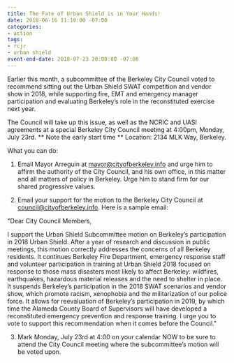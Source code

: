 ```yaml
---
title: The Fate of Urban Shield is in Your Hands!
date: 2018-06-16 11:10:00 -07:00
categories:
- action
tags:
- rcjr
- urban shield
event-end-date: 2018-07-23 20:00:00 -07:00
---
```


Earlier this month, a subcommittee of the Berkeley City Council voted to recommend sitting out the Urban Shield SWAT competition and vendor show in 2018, while supporting fire, EMT and emergency manager participation and evaluating Berkeley’s role in the reconstituted exercise next year. 

The Council will take up this issue, as well as the NCRIC and UASI agreements at a special Berkeley City Council meeting at 4:00pm, Monday, July 23rd. ** Note the early start time **
Location: 2134 MLK Way, Berkeley.

What you can do:

1) Email Mayor Arreguin at mayor@cityofberkeley.info and urge him to affirm the authority of the City Council, and his own office, in this matter and all matters of policy in Berkeley. Urge him to stand firm for our shared progressive values.

2) Email your support for the motion to the Berkeley City Council at council@cityofberkeley.info. Here is a sample email:

"Dear City Council Members,

I support the Urban Shield Subcommittee motion on Berkeley’s participation in 2018 Urban Shield. After a year of research and discussion in public meetings, this motion correctly addresses the concerns of all Berkeley residents. It continues Berkeley Fire Department, emergency response staff and volunteer participation in training at Urban Shield 2018 focused on response to those mass disasters most likely to affect Berkeley: wildfires, earthquakes, hazardous material releases and the need to shelter in place. It suspends Berkeley’s participation in the 2018 SWAT scenarios and vendor show, which promote racism, xenophobia and the militarization of our police force. It allows for reevaluation of Berkeley’s participation in 2019, by which time the Alameda County Board of Supervisors will have developed a reconstituted emergency prevention and response training. I urge you to vote to support this recommendation when it comes before the Council."

3) Mark Monday, July 23rd at 4:00 on your calendar NOW to be sure to attend the City Council meeting where the subcommittee’s motion will be voted upon.

